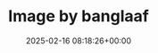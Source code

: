 ---
archive_date: 2025-02-19
code: DGIHCFvxQL7
date: 2025-02-16 08:18:26+00:00
id: '3569133634625798907'
layout: post
media:
- id: '3569133634625798907'
  type: image
  url: media/DGIHCFvxQL7/3569133634625798907.jpg
permalink: /p/DGIHCFvxQL7/
thumbnail: media/DGIHCFvxQL7/3569133634625798907.jpg
title: Image by banglaaf
---